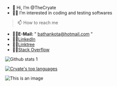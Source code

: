 - 👋 Hi, I’m @TheCryate
- 👨‍💻 I’m interested in coding and testing softwares
> 📫 How to reach me                                                                           
- 🐱‍💻**E-Mail:** " bathankota@hotmail.com "
- 🐱‍💻[LinkedIn](https://linkedin.com/in/cryate)
- 🐱‍💻[Linktree](https://linktr.ee/cryate)
- 🐱‍💻[Stack Overflow](https://stackoverflow.com/users/20669644/cryate)

![Github stats 1](https://github-readme-stats.vercel.app/api?username=TheCryate&show_icons=true&theme=radical) 

[![Cryate's top languages](https://github-readme-stats.vercel.app/api/top-langs/?username=TheCryate&theme=blue-green)](https://github.com/anuraghazra/github-readme-stats)

![This is an image](https://myoctocat.com/assets/images/base-octocat.svg)







